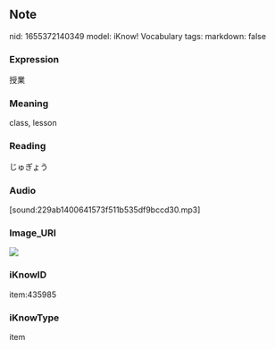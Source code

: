 ## Note
nid: 1655372140349
model: iKnow! Vocabulary
tags: 
markdown: false

### Expression
授業

### Meaning
class, lesson

### Reading
じゅぎょう

### Audio
[sound:229ab1400641573f511b535df9bccd30.mp3]

### Image_URI
<img src="468d8392061f033e10e26bd7b9dabb68.jpg">

### iKnowID
item:435985

### iKnowType
item
